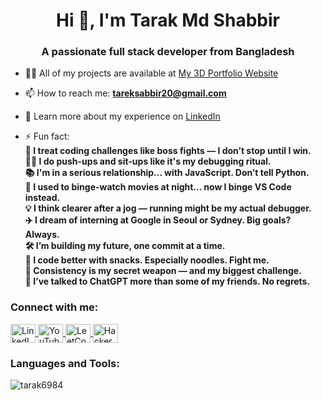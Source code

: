 <h1 align="center">Hi 👋, I'm Tarak Md Shabbir</h1>
<h3 align="center">A passionate full stack developer from Bangladesh</h3>

- 👨‍💻 All of my projects are available at [My 3D Portfolio Website](https://3d-portfolio-website-roan.vercel.app/)

- 📫 How to reach me: **tareksabbir20@gmail.com**

- 📄 Learn more about my experience on [LinkedIn](https://www.linkedin.com/in/tarak-md-shabbir-5b7b451b9/)

- ⚡ Fun fact:  
  **🧠 I treat coding challenges like boss fights — I don’t stop until I win.  
  🏃‍♂️ I do push-ups and sit-ups like it's my debugging ritual.  
  📚 I'm in a serious relationship... with JavaScript. Don’t tell Python.  
  🌙 I used to binge-watch movies at night... now I binge VS Code instead.  
  💡 I think clearer after a jog — running might be my actual debugger.  
  ✈️ I dream of interning at Google in Seoul or Sydney. Big goals? Always.  
  🛠️ I’m building my future, one commit at a time.  
  🍜 I code better with snacks. Especially noodles. Fight me.  
  🚧 Consistency is my secret weapon — and my biggest challenge.  
  🤖 I’ve talked to ChatGPT more than some of my friends. No regrets.**

<h3 align="left">Connect with me:</h3>
<p align="left">
  <a href="https://www.linkedin.com/in/tarak-md-shabbir-5b7b451b9/" target="_blank">
    <img align="center" src="https://raw.githubusercontent.com/rahuldkjain/github-profile-readme-generator/master/src/images/icons/Social/linked-in-alt.svg" alt="LinkedIn" height="30" width="40" />
  </a>
  <a href="https://www.youtube.com/@grow-withtarak-b8r" target="_blank">
    <img align="center" src="https://raw.githubusercontent.com/rahuldkjain/github-profile-readme-generator/master/src/images/icons/Social/youtube.svg" alt="YouTube" height="30" width="40" />
  </a>
  <a href="https://leetcode.com/u/k736mm1usc/" target="_blank">
    <img align="center" src="https://raw.githubusercontent.com/rahuldkjain/github-profile-readme-generator/master/src/images/icons/Social/leet-code.svg" alt="LeetCode" height="30" width="40" />
  </a>
  <a href="https://www.hackerrank.com/profile/tareksabbir20" target="_blank">
    <img align="center" src="https://raw.githubusercontent.com/rahuldkjain/github-profile-readme-generator/master/src/images/icons/Social/hackerearth.svg" alt="HackerRank" height="30" width="40" />
  </a>
</p>

<h3 align="left">Languages and Tools:</h3>
<!-- Leave this section unchanged, it's well structured and good as-is -->
<!-- It contains a long list of icons, already nicely formatted -->

<p><img align="center" src="https://github-readme-stats.vercel.app/api/top-langs?username=tarak6984&show_icons=true&locale=en&layout=compact" alt="tarak6984" /></p>
